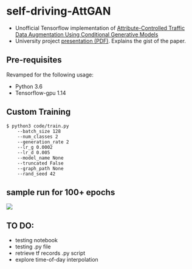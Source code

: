 # self-driving-AttGAN
- Unofficial Tensorflow implementation of [Attribute-Controlled Traffic Data Augmentation Using Conditional Generative Models](docs/attn-gan.pdf)
- University project [presentation (PDF)](docs/presentation.pdf). Explains the gist of the paper.

## Pre-requisites
Revamped for the following usage:
* Python 3.6
* Tensorflow-gpu 1.14

## Custom Training
```
$ python3 code/train.py
    --batch_size 128
    --num_classes 2
    --generation_rate 2
    --lr_g 0.0002
    --lr_d 0.005
    --model_name None
    --truncated False
    --graph_path None
    --rand_seed 42
```

## sample run for 100+ epochs
![](docs/latest.gif)


## TO DO:
- testing notebook
- testing .py file
- retrieve tf records .py script
- explore time-of-day interpolation

